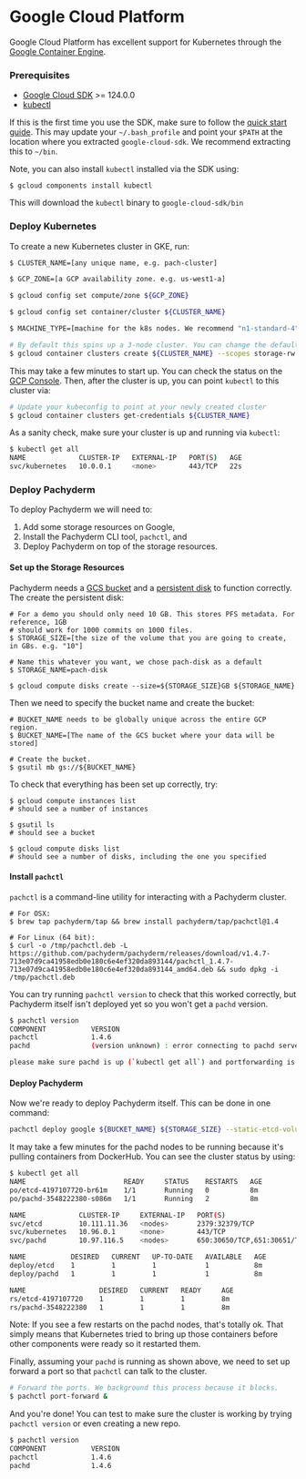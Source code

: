 # Google Cloud Platform

Google Cloud Platform has excellent support for Kubernetes through the [Google Container Engine](https://cloud.google.com/container-engine/).

### Prerequisites

- [Google Cloud SDK](https://cloud.google.com/sdk/) >= 124.0.0
- [kubectl](https://kubernetes.io/docs/user-guide/prereqs/)

If this is the first time you use the SDK, make sure to follow the [quick start guide](https://cloud.google.com/sdk/docs/quickstarts). This may update your `~/.bash_profile` and point your `$PATH` at the location where you extracted `google-cloud-sdk`. We recommend extracting this to `~/bin`.

Note, you can also install `kubectl` installed via the SDK using:

```shell
$ gcloud components install kubectl
```

This will download the `kubectl` binary to `google-cloud-sdk/bin`

### Deploy Kubernetes

To create a new Kubernetes cluster in GKE, run:

```sh
$ CLUSTER_NAME=[any unique name, e.g. pach-cluster]

$ GCP_ZONE=[a GCP availability zone. e.g. us-west1-a]

$ gcloud config set compute/zone ${GCP_ZONE}

$ gcloud config set container/cluster ${CLUSTER_NAME}

$ MACHINE_TYPE=[machine for the k8s nodes. We recommend "n1-standard-4" or larger.]

# By default this spins up a 3-node cluster. You can change the default with `--num-nodes VAL`
$ gcloud container clusters create ${CLUSTER_NAME} --scopes storage-rw --machine-type ${MACHINE_TYPE}
```
This may take a few minutes to start up. You can check the status on the [GCP Console](https://console.cloud.google.com/compute/instances).  Then, after the cluster is up, you can point `kubectl` to this cluster via:

```sh
# Update your kubeconfig to point at your newly created cluster
$ gcloud container clusters get-credentials ${CLUSTER_NAME}
```

As a sanity check, make sure your cluster is up and running via `kubectl`:
```sh
$ kubectl get all
NAME             CLUSTER-IP   EXTERNAL-IP   PORT(S)   AGE
svc/kubernetes   10.0.0.1     <none>        443/TCP   22s
```

### Deploy Pachyderm

To deploy Pachyderm we will need to:

1. Add some storage resources on Google, 
2. Install the Pachyderm CLI tool, `pachctl`, and
3. Deploy Pachyderm on top of the storage resources.

#### Set up the Storage Resources

Pachyderm needs a [GCS bucket](https://cloud.google.com/storage/docs/) and a [persistent disk](https://cloud.google.com/compute/docs/disks/) to function correctly.  The create the persistent disk:

```shell
# For a demo you should only need 10 GB. This stores PFS metadata. For reference, 1GB
# should work for 1000 commits on 1000 files.
$ STORAGE_SIZE=[the size of the volume that you are going to create, in GBs. e.g. "10"]

# Name this whatever you want, we chose pach-disk as a default
$ STORAGE_NAME=pach-disk

$ gcloud compute disks create --size=${STORAGE_SIZE}GB ${STORAGE_NAME}
```

Then we need to specify the bucket name and create the bucket:
```shell
# BUCKET_NAME needs to be globally unique across the entire GCP region.
$ BUCKET_NAME=[The name of the GCS bucket where your data will be stored]

# Create the bucket.
$ gsutil mb gs://${BUCKET_NAME}
```
To check that everything has been set up correctly, try:

```shell
$ gcloud compute instances list
# should see a number of instances

$ gsutil ls
# should see a bucket

$ gcloud compute disks list
# should see a number of disks, including the one you specified
```

#### Install `pachctl`

`pachctl` is a command-line utility for interacting with a Pachyderm cluster.


```shell
# For OSX:
$ brew tap pachyderm/tap && brew install pachyderm/tap/pachctl@1.4

# For Linux (64 bit):
$ curl -o /tmp/pachctl.deb -L https://github.com/pachyderm/pachyderm/releases/download/v1.4.7-713e07d9ca41958edb0e180c6e4ef320da893144/pachctl_1.4.7-713e07d9ca41958edb0e180c6e4ef320da893144_amd64.deb && sudo dpkg -i /tmp/pachctl.deb
```

You can try running `pachctl version` to check that this worked correctly, but Pachyderm itself isn't deployed yet so you won't get a `pachd` version.

```sh
$ pachctl version
COMPONENT           VERSION             
pachctl             1.4.6           
pachd               (version unknown) : error connecting to pachd server at address (0.0.0.0:30650): context deadline exceeded

please make sure pachd is up (`kubectl get all`) and portforwarding is enabled
```

#### Deploy Pachyderm

Now we're ready to deploy Pachyderm itself.  This can be done in one command:

```sh
pachctl deploy google ${BUCKET_NAME} ${STORAGE_SIZE} --static-etcd-volume=${STORAGE_NAME}
```

It may take a few minutes for the pachd nodes to be running because it's pulling containers from DockerHub. You can see the cluster status by using:

```sh
$ kubectl get all
NAME                        READY     STATUS    RESTARTS   AGE
po/etcd-4197107720-br61m    1/1       Running   0          8m
po/pachd-3548222380-s086m   1/1       Running   2          8m

NAME             CLUSTER-IP     EXTERNAL-IP   PORT(S)                       AGE
svc/etcd         10.111.11.36   <nodes>       2379:32379/TCP                8m
svc/kubernetes   10.96.0.1      <none>        443/TCP                       10m
svc/pachd        10.97.116.5    <nodes>       650:30650/TCP,651:30651/TCP   8m

NAME           DESIRED   CURRENT   UP-TO-DATE   AVAILABLE   AGE
deploy/etcd    1         1         1            1           8m
deploy/pachd   1         1         1            1           8m

NAME                  DESIRED   CURRENT   READY     AGE
rs/etcd-4197107720    1         1         1         8m
rs/pachd-3548222380   1         1         1         8m
```

Note: If you see a few restarts on the pachd nodes, that's totally ok. That simply means that Kubernetes tried to bring up those containers before other components were ready so it restarted them.

Finally, assuming your `pachd` is running as shown above, we need to set up forward a port so that `pachctl` can talk to the cluster.

```sh
# Forward the ports. We background this process because it blocks.
$ pachctl port-forward &
```

And you're done! You can test to make sure the cluster is working by trying `pachctl version` or even creating a new repo.

```sh
$ pachctl version
COMPONENT           VERSION
pachctl             1.4.6
pachd               1.4.6
```
